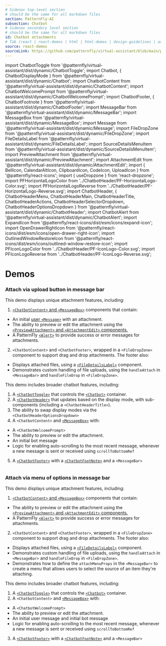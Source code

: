 ```yaml
---
# Sidenav top-level section
# should be the same for all markdown files
section: PatternFly-AI
subsection: Chatbot
# Sidenav secondary level section
# should be the same for all markdown files
id: Chatbot attachments
# Tab (react | react-demos | html | html-demos | design-guidelines | accessibility)
source: react-demos
sourceLink: https://github.com/patternfly/virtual-assistant/blob/main/packages/module/patternfly-docs/content/extensions/virtual-assistant/examples/demos/demos.md
---
```


import ChatbotToggle from '@patternfly/virtual-assistant/dist/dynamic/ChatbotToggle';
import Chatbot, { ChatbotDisplayMode } from '@patternfly/virtual-assistant/dist/dynamic/Chatbot';
import ChatbotContent from '@patternfly/virtual-assistant/dist/dynamic/ChatbotContent';
import ChatbotWelcomePrompt from '@patternfly/virtual-assistant/dist/dynamic/ChatbotWelcomePrompt';
import ChatbotFooter, { ChatbotFootnote } from '@patternfly/virtual-assistant/dist/dynamic/ChatbotFooter';
import MessageBar from '@patternfly/virtual-assistant/dist/dynamic/MessageBar';
import MessageBox from '@patternfly/virtual-assistant/dist/dynamic/MessageBox';
import Message from '@patternfly/virtual-assistant/dist/dynamic/Message';
import FileDropZone from '@patternfly/virtual-assistant/dist/dynamic/FileDropZone';
import FileDetailsLabel from '@patternfly/virtual-assistant/dist/dynamic/FileDetailsLabel';
import SourceDetailsMenuItem from '@patternfly/virtual-assistant/dist/dynamic/SourceDetailsMenuItem';
import PreviewAttachment from '@patternfly/virtual-assistant/dist/dynamic/PreviewAttachment';
import AttachmentEdit from '@patternfly/virtual-assistant/dist/dynamic/AttachmentEdit';
import { BellIcon, CalendarAltIcon, ClipboardIcon, CodeIcon, UploadIcon } from '@patternfly/react-icons';
import { useDropzone } from 'react-dropzone';
import PFHorizontalLogoColor from '../ChatbotHeader/PF-HorizontalLogo-Color.svg';
import PFHorizontalLogoReverse from '../ChatbotHeader/PF-HorizontalLogo-Reverse.svg';
import ChatbotHeader, {
ChatbotHeaderMenu,
ChatbotHeaderMain,
ChatbotHeaderTitle,
ChatbotHeaderActions,
ChatbotHeaderSelectorDropdown,
ChatbotHeaderOptionsDropdown
} from '@patternfly/virtual-assistant/dist/dynamic/ChatbotHeader';
import ChatbotAlert from '@patternfly/virtual-assistant/dist/dynamic/ChatbotAlert';
import ExpandIcon from '@patternfly/react-icons/dist/esm/icons/expand-icon';
import OpenDrawerRightIcon from '@patternfly/react-icons/dist/esm/icons/open-drawer-right-icon';
import OutlinedWindowRestoreIcon from '@patternfly/react-icons/dist/esm/icons/outlined-window-restore-icon';
import PFIconLogoColor from '../ChatbotHeader/PF-IconLogo-Color.svg';
import PFIconLogoReverse from '../ChatbotHeader/PF-IconLogo-Reverse.svg';

# Demos

### Attach via upload button in message bar

This demo displays unique attachment features, including:
1. [`<ChatbotContent>` and `<MessageBox>`](/patternfly-ai/chatbot/chatbot#chatbot-content-and-message-box) components that contain:
- An initial [user `<Message>`](/patternfly-ai/chatbot/chatbot-messages/#user-messages) with an attachment.
- The ability to preview or edit the attachment using the [`<PreviewAttachment>` and `<AttachmentEdit>` components.](patternfly-ai/chatbot/chatbot-messages/#messages-with-attachments)
- A PatternFly [`<Alert>`](/components/alert) to provide success or error messages for attachments.
2. `<ChatbotContent>` and `<ChatbotFooter>`, wrapped in a `<FileDropZone>` component to support drag and drop attachments. The footer also:
- Displays attached files, using a [`<FileDetailsLabel>`](patternfly-ai/chatbot/chatbot-attachments#interactive-chip-representing-uploading-file) component.
- Demonstrates custom handling of file uploads, using the `handleAttach` in `<MessageBar>` and `handleFileDrop` in `<FileDropZone>`.

This demo includes broader chatbot features, including:
1. A [`<ChatbotToggle>`](/patternfly-ai/chatbot/chatbot-toggle) that controls the [`<Chatbot>`](/patternfly-ai/chatbot/chatbot) container.
2. A [`<ChatbotHeader>`](/patternfly-ai/chatbot/chatbot-header) that updates based on the display mode, with sub-components (including a `<ChatbotHeaderTitle>`).
3. The ability to swap display modes via the `<ChatbotHeaderOptionsDropdown>`
4. A `<ChatbotContent>` and [`<MessageBox>`](/patternfly-ai/chatbot/chatbot#chatbot-content-and-message-box) with:
- A `<ChatbotWelcomePrompt>`
- The ability to preview or edit the attachment.
- An initial bot message
- Logic for enabling auto-scrolling to the most recent message, whenever a new message is sent or received using `scrollToBottomRef`
5. A [`<ChatbotFooter>`](/patternfly-ai/chatbot/chatbot-footer) with a [`<ChatbotFootNote>`](/patternfly-ai/chatbot/chatbot-footer#footnote-with-popover) and a `<MessageBar>`

```js file="./ChatbotAttachment.tsx" isFullscreen

```

### Attach via menu of options in message bar

This demo displays unique attachment features, including:
1. [`<ChatbotContent>` and `<MessageBox>`](/patternfly-ai/chatbot/chatbot#chatbot-content-and-message-box) components that contain:
- The ability to preview or edit the attachment using the [`<PreviewAttachment>` and `<AttachmentEdit>` components.](patternfly-ai/chatbot/chatbot-messages/#messages-with-attachments)
- A PatternFly [`<Alert>`](/components/alert) to provide success or error messages for attachments.
2. `<ChatbotContent>` and `<ChatbotFooter>`, wrapped in a `<FileDropZone>` component to support drag and drop attachments. The footer also:
- Displays attached files, using a [`<FileDetailsLabel>`](patternfly-ai/chatbot/chatbot-attachments#interactive-chip-representing-uploading-file) component.
- Demonstrates custom handling of file uploads, using the `handleAttach` in `<MessageBar>` and `handleFileDrop` in `<FileDropZone>`.
- Demonstrates how to define the `attachMenuProps` in the `<MessageBar>` to create a menu that allows users to select the source of an item they're attaching.

This demo includes broader chatbot features, including:
1. A [`<ChatbotToggle>`](/patternfly-ai/chatbot/chatbot-toggle) that controls the [`<Chatbot>`](/patternfly-ai/chatbot/chatbot) container.
2. A `<ChatbotContent>` and [`<MessageBox>`](/patternfly-ai/chatbot/chatbot#chatbot-content-and-message-box) with:
- A `<ChatbotWelcomePrompt>`
- The ability to preview or edit the attachment.
- An initial user message and initial bot message
- Logic for enabling auto-scrolling to the most recent message, whenever a new message is sent or received using `scrollToBottomRef`
3. A [`<ChatbotFooter>`](/patternfly-ai/chatbot/chatbot-footer) with a [`<ChatbotFootNote>`](/patternfly-ai/chatbot/chatbot-footer#footnote-with-popover) and a `<MessageBar>`

```js file="./ChatbotAttachmentMenu.tsx" isFullscreen

```
